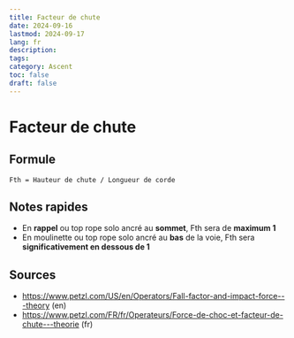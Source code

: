 ```yaml
---
title: Facteur de chute
date: 2024-09-16
lastmod: 2024-09-17
lang: fr
description: 
tags: 
category: Ascent
toc: false
draft: false
---
```


# Facteur de chute

## Formule

```
Fth = Hauteur de chute / Longueur de corde
```

## Notes rapides

- En **rappel** ou top rope solo ancré au **sommet**, Fth sera de **maximum 1**
- En moulinette ou top rope solo ancré au **bas** de la voie, Fth sera **significativement en dessous de 1**

## Sources

- https://www.petzl.com/US/en/Operators/Fall-factor-and-impact-force---theory (en)
- https://www.petzl.com/FR/fr/Operateurs/Force-de-choc-et-facteur-de-chute---theorie (fr)